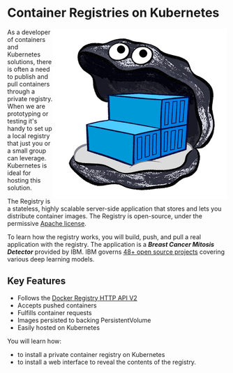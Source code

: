 # Container Registries on Kubernetes #

<img align="right" src="./assets/registry.png">

As a developer of containers and Kubernetes solutions, there is often a need to publish and pull containers through a private registry. When we are prototyping or testing it's handy to set up a local registry that just you or a small group can leverage. Kubernetes is ideal for hosting this solution.

The Registry is a stateless, highly scalable server-side application that stores and lets you distribute container images. The Registry is open-source, under the permissive [Apache license](http://en.wikipedia.org/wiki/Apache_License).

To learn how the registry works, you will build, push, and pull a real application with the registry. The application is a **_Breast Cancer Mitosis Detector_** provided by IBM. IBM governs [48+ open source projects](https://github.com/search?q=org%3AIBM+MAX&unscoped_q=MAX) covering various deep learning models.

## Key Features ##

- Follows the [Docker Registry HTTP API V2](https://docs.docker.com/registry/spec/api/)
- Accepts pushed containers
- Fulfills container requests
- Images persisted to backing PersistentVolume
- Easily hosted on Kubernetes

You will learn how:

- to install a private container registry on Kubernetes
- to install a web interface to reveal the contents of the registry.
